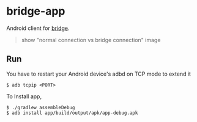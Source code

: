 # bridge-app

Android client for [bridge](https://github.com/chitacan/bridge).

> show "normal connection vs bridge connection" image

## Run

You have to restart your Android device's adbd on TCP mode to extend it

```
$ adb tcpip <PORT>
```

To Install app,

```
$ ./gradlew assembleDebug
$ adb install app/build/output/apk/app-debug.apk
```
